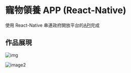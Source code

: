 # 寵物領養 APP (React-Native)

使用 React-Native 串連政府開放平台的[API](https://data.gov.tw/dataset/85903)完成

## 作品展現

![img](https://i.ibb.co/JRnvs5L/image1.png)

![image2](https://i.ibb.co/K9Rss97/image2.png)
